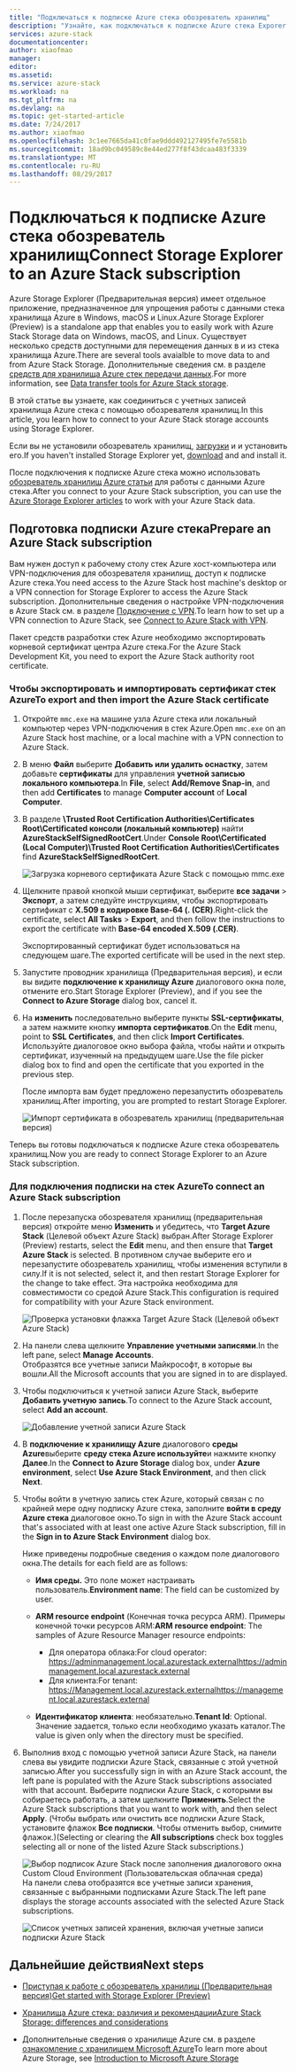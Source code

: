 ```yaml
---
title: "Подключаться к подписке Azure стека обозреватель хранилищ"
description: "Узнайте, как подключаться к подписке Azure стека Exporer хранилища"
services: azure-stack
documentationcenter: 
author: xiaofmao
manager: 
editor: 
ms.assetid: 
ms.service: azure-stack
ms.workload: na
ms.tgt_pltfrm: na
ms.devlang: na
ms.topic: get-started-article
ms.date: 7/24/2017
ms.author: xiaofmao
ms.openlocfilehash: 3c1ee7665da41c0fae9ddd492127495fe7e5581b
ms.sourcegitcommit: 18ad9bc049589c8e44ed277f8f43dcaa483f3339
ms.translationtype: MT
ms.contentlocale: ru-RU
ms.lasthandoff: 08/29/2017
---
```

# <a name="connect-storage-explorer-to-an-azure-stack-subscription"></a><span data-ttu-id="98445-103">Подключаться к подписке Azure стека обозреватель хранилищ</span><span class="sxs-lookup"><span data-stu-id="98445-103">Connect Storage Explorer to an Azure Stack subscription</span></span>

<span data-ttu-id="98445-104">Azure Storage Explorer (Предварительная версия) имеет отдельное приложение, предназначенное для упрощения работы с данными стека хранилища Azure в Windows, macOS и Linux.</span><span class="sxs-lookup"><span data-stu-id="98445-104">Azure Storage Explorer (Preview) is a standalone app that enables you to easily work with Azure Stack Storage data on Windows, macOS, and Linux.</span></span> <span data-ttu-id="98445-105">Существует несколько средств доступными для перемещения данных в и из стека хранилища Azure.</span><span class="sxs-lookup"><span data-stu-id="98445-105">There are several tools avaialble to move data to and from Azure Stack Storage.</span></span> <span data-ttu-id="98445-106">Дополнительные сведения см. в разделе [средств для хранилища Azure стек передачи данных](azure-stack-storage-transfer.md).</span><span class="sxs-lookup"><span data-stu-id="98445-106">For more information, see [Data transfer tools for Azure Stack storage](azure-stack-storage-transfer.md).</span></span>

<span data-ttu-id="98445-107">В этой статье вы узнаете, как соединиться с учетных записей хранилища Azure стека с помощью обозревателя хранилищ.</span><span class="sxs-lookup"><span data-stu-id="98445-107">In this article, you learn how to connect to your Azure Stack storage accounts using Storage Explorer.</span></span> 

<span data-ttu-id="98445-108">Если вы не установили обозреватель хранилищ, [загрузки](http://www.storageexplorer.com/) и и установить его.</span><span class="sxs-lookup"><span data-stu-id="98445-108">If you haven't installed Storage Explorer yet, [download](http://www.storageexplorer.com/) and and install it.</span></span>

<span data-ttu-id="98445-109">После подключения к подписке Azure стека можно использовать [обозреватель хранилищ Azure статьи](../vs-azure-tools-storage-manage-with-storage-explorer.md) для работы с данными Azure стека.</span><span class="sxs-lookup"><span data-stu-id="98445-109">After you connect to your Azure Stack subscription, you can use the [Azure Storage Explorer articles](../vs-azure-tools-storage-manage-with-storage-explorer.md) to work with your Azure Stack data.</span></span> 

## <a name="prepare-an-azure-stack-subscription"></a><span data-ttu-id="98445-110">Подготовка подписки Azure стека</span><span class="sxs-lookup"><span data-stu-id="98445-110">Prepare an Azure Stack subscription</span></span>

<span data-ttu-id="98445-111">Вам нужен доступ к рабочему столу стек Azure хост-компьютера или VPN-подключения для обозревателя хранилищ, доступ к подписке Azure стека.</span><span class="sxs-lookup"><span data-stu-id="98445-111">You need access to the Azure Stack host machine's desktop or a VPN connection for Storage Explorer to access the Azure Stack subscription.</span></span> <span data-ttu-id="98445-112">Дополнительные сведения о настройке VPN-подключения в Azure Stack см. в разделе [Подключение c VPN](azure-stack-connect-azure-stack.md#connect-to-azure-stack-with-vpn).</span><span class="sxs-lookup"><span data-stu-id="98445-112">To learn how to set up a VPN connection to Azure Stack, see [Connect to Azure Stack with VPN](azure-stack-connect-azure-stack.md#connect-to-azure-stack-with-vpn).</span></span>

<span data-ttu-id="98445-113">Пакет средств разработки стек Azure необходимо экспортировать корневой сертификат центра Azure стека.</span><span class="sxs-lookup"><span data-stu-id="98445-113">For the Azure Stack Development Kit, you need to export the Azure Stack authority root certificate.</span></span>

### <a name="to-export-and-then-import-the-azure-stack-certificate"></a><span data-ttu-id="98445-114">Чтобы экспортировать и импортировать сертификат стек Azure</span><span class="sxs-lookup"><span data-stu-id="98445-114">To export and then import the Azure Stack certificate</span></span>

1. <span data-ttu-id="98445-115">Откройте `mmc.exe` на машине узла Azure стека или локальный компьютер через VPN-подключения в стек Azure.</span><span class="sxs-lookup"><span data-stu-id="98445-115">Open `mmc.exe` on an Azure Stack host machine, or a local machine with a VPN connection to Azure Stack.</span></span> 

2. <span data-ttu-id="98445-116">В меню **Файл** выберите **Добавить или удалить оснастку**, затем добавьте **сертификаты** для управления **учетной записью** **локального компьютера**.</span><span class="sxs-lookup"><span data-stu-id="98445-116">In **File**, select **Add/Remove Snap-in**, and then add **Certificates** to manage **Computer account** of **Local Computer**.</span></span>



3. <span data-ttu-id="98445-117">В разделе **\Trusted Root Certification Authorities\Certificates Root\Certificated консоли (локальный компьютер)** найти **AzureStackSelfSignedRootCert**.</span><span class="sxs-lookup"><span data-stu-id="98445-117">Under **Console Root\Certificated (Local Computer)\Trusted Root Certification Authorities\Certificates** find **AzureStackSelfSignedRootCert**.</span></span>

    ![Загрузка корневого сертификата Azure Stack с помощью mmc.exe][25]

4. <span data-ttu-id="98445-119">Щелкните правой кнопкой мыши сертификат, выберите **все задачи** > **Экспорт**, а затем следуйте инструкциям, чтобы экспортировать сертификат с **X.509 в кодировке Base-64 (. (CER)**.</span><span class="sxs-lookup"><span data-stu-id="98445-119">Right-click the certificate, select **All Tasks** > **Export**, and then follow the instructions to export the certificate with **Base-64 encoded X.509 (.CER)**.</span></span>  

    <span data-ttu-id="98445-120">Экспортированный сертификат будет использоваться на следующем шаге.</span><span class="sxs-lookup"><span data-stu-id="98445-120">The exported certificate will be used in the next step.</span></span>
5. <span data-ttu-id="98445-121">Запустите проводник хранилища (Предварительная версия), и если вы видите **подключение к хранилищу Azure** диалогового окна поле, отмените его.</span><span class="sxs-lookup"><span data-stu-id="98445-121">Start Storage Explorer (Preview), and if you see the **Connect to Azure Storage** dialog box, cancel it.</span></span>

6. <span data-ttu-id="98445-122">На **изменить** последовательно выберите пункты **SSL-сертификаты**, а затем нажмите кнопку **импорта сертификатов**.</span><span class="sxs-lookup"><span data-stu-id="98445-122">On the **Edit** menu, point to **SSL Certificates**, and then click **Import Certificates**.</span></span> <span data-ttu-id="98445-123">Используйте диалоговое окно выбора файла, чтобы найти и открыть сертификат, изученный на предыдущем шаге.</span><span class="sxs-lookup"><span data-stu-id="98445-123">Use the file picker dialog box to find and open the certificate that you exported in the previous step.</span></span>

    <span data-ttu-id="98445-124">После импорта вам будет предложено перезапустить обозреватель хранилищ.</span><span class="sxs-lookup"><span data-stu-id="98445-124">After importing, you are prompted to restart Storage Explorer.</span></span>

    ![Импорт сертификата в обозреватель хранилищ (предварительная версия)][27]

<span data-ttu-id="98445-126">Теперь вы готовы подключаться к подписке Azure стека обозреватель хранилищ.</span><span class="sxs-lookup"><span data-stu-id="98445-126">Now you are ready to connect Storage Explorer to an Azure Stack subscription.</span></span>

### <a name="to-connect-an-azure-stack-subscription"></a><span data-ttu-id="98445-127">Для подключения подписки на стек Azure</span><span class="sxs-lookup"><span data-stu-id="98445-127">To connect an Azure Stack subscription</span></span>


1. <span data-ttu-id="98445-128">После перезапуска обозревателя хранилищ (предварительная версия) откройте меню **Изменить** и убедитесь, что **Target Azure Stack** (Целевой объект Azure Stack) выбран.</span><span class="sxs-lookup"><span data-stu-id="98445-128">After Storage Explorer (Preview) restarts, select the **Edit** menu, and then ensure that **Target Azure Stack** is selected.</span></span> <span data-ttu-id="98445-129">В противном случае выберите его и перезапустите обозреватель хранилищ, чтобы изменения вступили в силу.</span><span class="sxs-lookup"><span data-stu-id="98445-129">If it is not selected, select it, and then restart Storage Explorer for the change to take effect.</span></span> <span data-ttu-id="98445-130">Эта настройка необходима для совместимости со средой Azure Stack.</span><span class="sxs-lookup"><span data-stu-id="98445-130">This configuration is required for compatibility with your Azure Stack environment.</span></span>

    ![Проверка установки флажка Target Azure Stack (Целевой объект Azure Stack)][28]

7. <span data-ttu-id="98445-132">На панели слева щелкните **Управление учетными записями**.</span><span class="sxs-lookup"><span data-stu-id="98445-132">In the left pane, select **Manage Accounts**.</span></span>  
    <span data-ttu-id="98445-133">Отобразятся все учетные записи Майкрософт, в которые вы вошли.</span><span class="sxs-lookup"><span data-stu-id="98445-133">All the Microsoft accounts that you are signed in to are displayed.</span></span>

8. <span data-ttu-id="98445-134">Чтобы подключиться к учетной записи Azure Stack, выберите **Добавить учетную запись**.</span><span class="sxs-lookup"><span data-stu-id="98445-134">To connect to the Azure Stack account, select **Add an account**.</span></span>

    ![Добавление учетной записи Azure Stack][29]

9. <span data-ttu-id="98445-136">В **подключение к хранилищу Azure** диалогового **среды Azure**выберите **среду стека Azure используйте**и нажмите кнопку **Далее**.</span><span class="sxs-lookup"><span data-stu-id="98445-136">In the **Connect to Azure Storage** dialog box, under **Azure environment**, select **Use Azure Stack Environment**, and then click **Next**.</span></span>

10. <span data-ttu-id="98445-137">Чтобы войти в учетную запись стек Azure, который связан с по крайней мере одну подписку Azure стека, заполните **войти в среду Azure стека** диалоговое окно.</span><span class="sxs-lookup"><span data-stu-id="98445-137">To sign in with the Azure Stack account that's associated with at least one active Azure Stack subscription, fill in the **Sign in to Azure Stack Environment** dialog box.</span></span>  

    <span data-ttu-id="98445-138">Ниже приведены подробные сведения о каждом поле диалогового окна.</span><span class="sxs-lookup"><span data-stu-id="98445-138">The details for each field are as follows:</span></span>

    * <span data-ttu-id="98445-139">**Имя среды.** Это поле может настраивать пользователь.</span><span class="sxs-lookup"><span data-stu-id="98445-139">**Environment name**: The field can be customized by user.</span></span>
    * <span data-ttu-id="98445-140">**ARM resource endpoint** (Конечная точка ресурса ARM). Примеры конечной точки ресурсов ARM:</span><span class="sxs-lookup"><span data-stu-id="98445-140">**ARM resource endpoint**: The samples of Azure Resource Manager resource endpoints:</span></span>

        * <span data-ttu-id="98445-141">Для оператора облака:</span><span class="sxs-lookup"><span data-stu-id="98445-141">For cloud operator:</span></span><br> <span data-ttu-id="98445-142">https://adminmanagement.local.azurestack.external</span><span class="sxs-lookup"><span data-stu-id="98445-142">https://adminmanagement.local.azurestack.external</span></span>   
        * <span data-ttu-id="98445-143">Для клиента:</span><span class="sxs-lookup"><span data-stu-id="98445-143">For tenant:</span></span><br> <span data-ttu-id="98445-144">https://Management.local.azurestack.external</span><span class="sxs-lookup"><span data-stu-id="98445-144">https://management.local.azurestack.external</span></span>
 
    * <span data-ttu-id="98445-145">**Идентификатор клиента**: необязательно.</span><span class="sxs-lookup"><span data-stu-id="98445-145">**Tenant Id**: Optional.</span></span> <span data-ttu-id="98445-146">Значение задается, только если необходимо указать каталог.</span><span class="sxs-lookup"><span data-stu-id="98445-146">The value is given only when the directory must be specified.</span></span>

12. <span data-ttu-id="98445-147">Выполнив вход с помощью учетной записи Azure Stack, на панели слева вы увидите подписки Azure Stack, связанные с этой учетной записью.</span><span class="sxs-lookup"><span data-stu-id="98445-147">After you successfully sign in with an Azure Stack account, the left pane is populated with the Azure Stack subscriptions associated with that account.</span></span> <span data-ttu-id="98445-148">Выберите подписки Azure Stack, с которыми вы собираетесь работать, а затем щелкните **Применить**.</span><span class="sxs-lookup"><span data-stu-id="98445-148">Select the Azure Stack subscriptions that you want to work with, and then select **Apply**.</span></span> <span data-ttu-id="98445-149">(Чтобы выбрать или очистить все подписки Azure Stack, установите флажок **Все подписки**. Чтобы отменить выбор, снимите флажок.)</span><span class="sxs-lookup"><span data-stu-id="98445-149">(Selecting or clearing the **All subscriptions** check box toggles selecting all or none of the listed Azure Stack subscriptions.)</span></span>

    ![Выбор подписок Azure Stack после заполнения диалогового окна Custom Cloud Environment (Пользовательская облачная среда)][30]  
    <span data-ttu-id="98445-151">На панели слева отобразятся все учетные записи хранения, связанные с выбранными подписками Azure Stack.</span><span class="sxs-lookup"><span data-stu-id="98445-151">The left pane displays the storage accounts associated with the selected Azure Stack subscriptions.</span></span>

    ![Список учетных записей хранения, включая учетные записи подписки Azure Stack][31]

## <a name="next-steps"></a><span data-ttu-id="98445-153">Дальнейшие действия</span><span class="sxs-lookup"><span data-stu-id="98445-153">Next steps</span></span>
* [<span data-ttu-id="98445-154">Приступая к работе с обозреватель хранилищ (Предварительная версия)</span><span class="sxs-lookup"><span data-stu-id="98445-154">Get started with Storage Explorer (Preview)</span></span>](../vs-azure-tools-storage-manage-with-storage-explorer.md)
* [<span data-ttu-id="98445-155">Хранилища Azure стека: различия и рекомендации</span><span class="sxs-lookup"><span data-stu-id="98445-155">Azure Stack Storage: differences and considerations</span></span>](azure-stack-acs-differences.md)


* <span data-ttu-id="98445-156">Дополнительные сведения о хранилище Azure см. в разделе [ознакомление с хранилищем Microsoft Azure](../storage/common/storage-introduction.md)</span><span class="sxs-lookup"><span data-stu-id="98445-156">To learn more about Azure Storage, see [Introduction to Microsoft Azure Storage](../storage/common/storage-introduction.md)</span></span>

[25]: ./media/azure-stack-storage-connect-se/add-certificate-azure-stack.png
[26]: ./media/azure-stack-storage-connect-se/export-root-cert-azure-stack.png
[27]: ./media/azure-stack-storage-connect-se/import-azure-stack-cert-storage-explorer.png
[28]: ./media/azure-stack-storage-connect-se/select-target-azure-stack.png
[29]: ./media/azure-stack-storage-connect-se/add-azure-stack-account.png
[30]: ./media/azure-stack-storage-connect-se/select-accounts-azure-stack.png
[31]: ./media/azure-stack-storage-connect-se/azure-stack-storage-account-list.png
